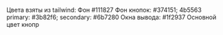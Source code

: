 Цвета взяты из tailwind:
Фон #111827
Фон кнопок: #374151; 4b5563
primary: #3b82f6;
secondary: #6b7280
Окна вывода: #1f2937
Основной цвет кнопр
